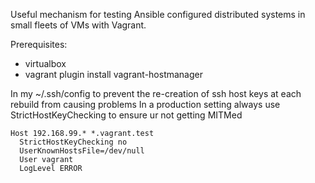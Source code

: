 Useful mechanism for testing Ansible configured distributed systems in small fleets of VMs with Vagrant.

Prerequisites:
* virtualbox
* vagrant plugin install vagrant-hostmanager

In my ~/.ssh/config to prevent the re-creation of ssh host keys at each rebuild from causing problems
In a production setting always use StrictHostKeyChecking to ensure ur not getting MITMed
```
Host 192.168.99.* *.vagrant.test
  StrictHostKeyChecking no
  UserKnownHostsFile=/dev/null
  User vagrant
  LogLevel ERROR
```
